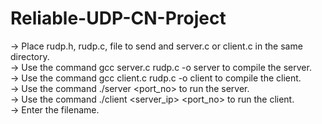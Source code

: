 # Reliable-UDP-CN-Project
-> Place rudp.h, rudp.c, file to send and server.c or client.c in the same directory.<br>
-> Use the command gcc server.c rudp.c -o server to compile the server.<br>
-> Use the command gcc client.c rudp.c -o client to compile the client.<br>
-> Use the command ./server <port_no> to run the server.<br>
-> Use the command ./client <server_ip> <port_no> to run the client.<br>
-> Enter the filename.<br>
